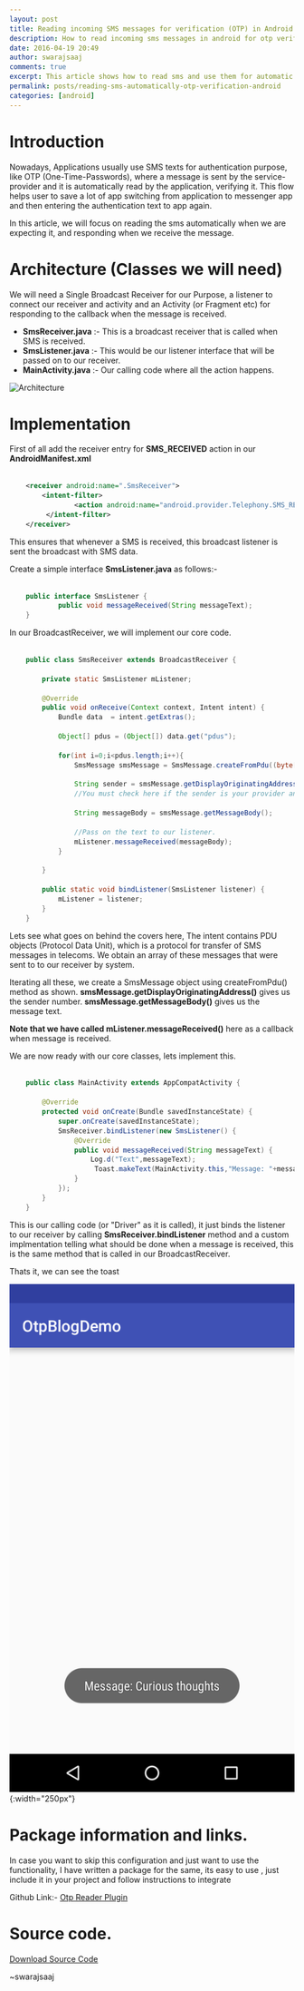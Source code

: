 ```yaml
---
layout: post
title: Reading incoming SMS messages for verification (OTP) in Android
description: How to read incoming sms messages in android for otp verification
date: 2016-04-19 20:49
author: swarajsaaj
comments: true
excerpt: This article shows how to read sms and use them for automatic verification.
permalink: posts/reading-sms-automatically-otp-verification-android
categories: [android]
---
```


# Introduction

Nowadays, Applications usually use SMS texts for authentication purpose, like OTP (One-Time-Passwords), where a message is sent by the service-provider and it is automatically read by the application, verifying it. This flow helps user to save a lot of app switching from application to messenger app and then entering the authentication text to app again.

In this article, we will focus on reading the sms automatically when we are expecting it, and responding when we receive the message.

# Architecture (Classes we will need)

We will need a Single Broadcast Receiver for our Purpose, a listener to connect our receiver and activity and an Activity (or Fragment etc) for responding to the callback when the message is received.

- **SmsReceiver.java** :- This is a broadcast receiver that is called when SMS is received.
- **SmsListener.java** :- This would be our listener interface that will be passed on to our receiver.
- **MainActivity.java** :- Our calling code where all the action happens.

![Architecture](/images/otp/architecture.png)

# Implementation

First of all add the receiver entry for **SMS_RECEIVED** action in our **AndroidManifest.xml**

```xml

    <receiver android:name=".SmsReceiver">
        <intent-filter>
                <action android:name="android.provider.Telephony.SMS_RECEIVED"/>
         </intent-filter>
    </receiver>

```
This ensures that whenever a SMS is received, this broadcast listener is sent the broadcast with SMS data.

Create a simple interface **SmsListener.java** as follows:-

```java

    public interface SmsListener {
            public void messageReceived(String messageText);
    }

```


In our BroadcastReceiver, we will implement our core code.

```java

    public class SmsReceiver extends BroadcastReceiver {
        
        private static SmsListener mListener;

        @Override
        public void onReceive(Context context, Intent intent) {
            Bundle data  = intent.getExtras();

            Object[] pdus = (Object[]) data.get("pdus");

            for(int i=0;i<pdus.length;i++){
                SmsMessage smsMessage = SmsMessage.createFromPdu((byte[]) pdus[i]);

                String sender = smsMessage.getDisplayOriginatingAddress();
                //You must check here if the sender is your provider and not another one with same text.

                String messageBody = smsMessage.getMessageBody();

                //Pass on the text to our listener.
                mListener.messageReceived(messageBody);
            }

        }

        public static void bindListener(SmsListener listener) {
            mListener = listener;
        }
    }


```
Lets see what goes on behind the covers here,
The intent contains PDU objects (Protocol Data Unit), which is a protocol for transfer of SMS messages in telecoms. We obtain an array of these messages that were sent to to our receiver by system.

Iterating all these, we create a SmsMessage object using createFromPdu() method as shown.
**smsMessage.getDisplayOriginatingAddress()** gives us the sender number.
**smsMessage.getMessageBody()** gives us the message text.

**Note that we have called mListener.messageReceived()** here as a callback when message is received.

We are now ready with our core classes, lets implement this.

```MainActivity.java

    public class MainActivity extends AppCompatActivity {

        @Override
        protected void onCreate(Bundle savedInstanceState) {
            super.onCreate(savedInstanceState);
            SmsReceiver.bindListener(new SmsListener() {
                @Override
                public void messageReceived(String messageText) {
                    Log.d("Text",messageText);
                     Toast.makeText(MainActivity.this,"Message: "+messageText,Toast.LENGTH_LONG).show();
                }
            });
        }
    }

```

This is our calling code (or "Driver" as it is called), it just binds the listener to our receiver by calling **SmsReceiver.bindListener** method and a custom implmentation telling what should be done when a message is received, this is the same method that is called in our BroadcastReceiver.

Thats it, we can see the toast


![Sample App](/images/otp/screenshot.png){:width="250px"}

# Package information and links.

In case you want to skip this configuration and just want to use the functionality, I have written a package for the same, its easy to use , just include it in your project and follow instructions to integrate

Github Link:-
[Otp Reader Plugin](https://github.com/swarajsaaj/otpReader)

# Source code.

[Download Source Code](https://github.com/swarajsaaj/sms_reader_blog_demo/archive/master.zip)


~swarajsaaj